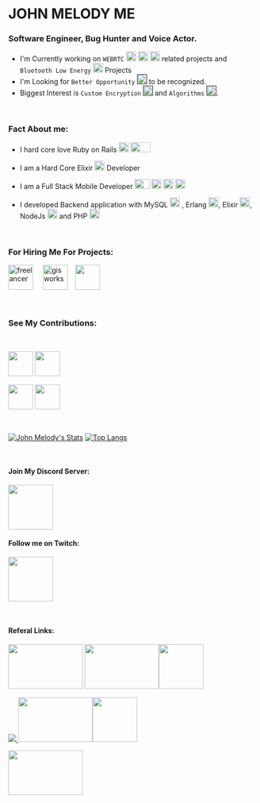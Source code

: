 # JOHN MELODY ME
### Software Engineer, Bug Hunter and Voice Actor.

<!-- ![Twitter Follow](https://img.shields.io/twitter/follow/johnmelodyme?label=@Johnmelodyme&logo=twitter&style=for-the-badge) -->

- I'm Currently working on `WEBRTC` [<img src="https://encrypted-tbn0.gstatic.com/images?q=tbn:ANd9GcTt27YL3rPF25pe0VsMjkYRvfSJd1nBY_ACm9l5-_cym-X4gzelxwAMV2yTORH2VveME9s&usqp=CAU" height="20" width="20" />](https://webrtc.org/) [<img src="https://pbs.twimg.com/profile_images/1047854321738665984/ircBy5SG.jpg" height="20" width="20" />](https://janus.conf.meetecho.com/) [<img src="https://res.cloudinary.com/crunchbase-production/image/upload/c_lpad,f_auto,q_auto:eco/uvsxfb1wgj9vkdyvlkub" height="20" width="20" />](https://jitsi.org/) related projects and `Bluetooth Low Energy` [<img src="https://i.pinimg.com/originals/47/dd/0d/47dd0dbacde6aa821ad355c75452fe1c.png" height="20" width="20" />](https://developer.android.com/guide/topics/connectivity/bluetooth-le) Projects
- I'm Looking for `Better Opportunity` [<img src="https://encrypted-tbn0.gstatic.com/images?q=tbn:ANd9GcSaM3XKfS6f2qWpq1eNDu6amL67N5Tim3aVvernxbicJ43TO6rZhEWx11nKqCdPho-p5DE&usqp=CAU" height="20" width="20" />]() to be recognized.
- Biggest Interest is `Custom Encryption` [<img src="https://nextcloud.com/media/keys.png" height="20" width="20" />]() and `Algorithms` [<img src="https://images.assetsdelivery.com/compings_v2/sabinarahimova/sabinarahimova1808/sabinarahimova180809313.jpg" height="20" width="20" />]().

<br />

### Fact About me:
- I hard core love Ruby on Rails [<img src="https://encrypted-tbn0.gstatic.com/images?q=tbn:ANd9GcSyCwktz2crc0FWWRiD9m6LKS9hrtU-7GcHcDRkr2x3xDC5Hk6peKp-1eYLVK95WT-Jv6Y&usqp=CAU" height="20" width="20" />](https://www.ruby-lang.org/ru/) [<img src="https://upload.wikimedia.org/wikipedia/commons/thumb/6/62/Ruby_On_Rails_Logo.svg/1200px-Ruby_On_Rails_Logo.svg.png" height="20" width="40" />](https://rubyonrails.org/)

- I am a Hard Core Elixir [<img src="https://encrypted-tbn0.gstatic.com/images?q=tbn:ANd9GcTIzDJ_rLoPnhhaagtE8yJPdkuqxS5uMsHdA5cRgbxBrOz03fHgDlVyJiVzaftP_-2muC8&usqp=CAU" height="20" width="20" />](https://elixir-lang.org/)  Developer 
- I am a Full Stack Mobile Developer [<img src="https://logowik.com/content/uploads/images/flutter5786.jpg" height="20" width="30" />](https://flutter.dev/) [<img src="https://cdn.freelogovectors.net/svg05/java-logo.svg" height="20" width="20" />](https://www.java.com/ru/) [<img src="https://lh5.googleusercontent.com/proxy/6kCFVnL6VTpvVvYLiset8dOXnOHfx1VUXeSIsgqz6UJRi6m6VEA2H4JqpM9tEmRJwtUhQcBbvekcTFgzEOQlHYsyy-HjBsJZXm6m1h_8pULTy77PMe0j3Ra63hvv2-JIH4lHT5uy9qJd1F4DuBex5v8okMwubhvK2pmLgfHE1d2D6ZKOOHexi031U2zAUu6eELffmx0vbQFpa5yQJPhgYQ1N=s0-d" height="20" width="20" />](https://www.apple.com/my/swift/) [<img src="https://seeklogo.com/images/N/nativescript-logo-309BDE68D3-seeklogo.com.png" height="20" width="20" />](https://nativescript.org/)
- I developed Backend application with MySQL [<img src="https://pngimg.com/uploads/mysql/mysql_PNG23.png" height="20" width="20" />](https://www.mysql.com/) , Erlang [<img src="https://cdn.icon-icons.com/icons2/2699/PNG/512/erlang_official_logo_icon_169195.png" height="20" width="20" />](https://www.erlang.org/), Elixir [<img src="https://encrypted-tbn0.gstatic.com/images?q=tbn:ANd9GcTIzDJ_rLoPnhhaagtE8yJPdkuqxS5uMsHdA5cRgbxBrOz03fHgDlVyJiVzaftP_-2muC8&usqp=CAU" height="20" width="20" />](https://elixir-lang.org/), NodeJs  [<img src="https://encrypted-tbn0.gstatic.com/images?q=tbn:ANd9GcTa9fLQtEMrQQttjLcMncakSSOTu3rM9qpiXMChtqSz0cpp36H-UTCNlD4WTKH5NOSljiQ&usqp=CAU" height="20" width="20" />](https://nodejs.org/en/) and PHP [<img src="https://sujanbyanjankar.com.np/wp-content/uploads/2019/03/php.png" height="20" width="20" />](https://www.php.net/)


<br />

### For Hiring Me For Projects: 

[<img src="https://camo.githubusercontent.com/c34d362e0e084f01b17fbef1b5332e97e40c75caceb85a1e705fbe5fdfe6d881/687474703a2f2f692e737461636b2e696d6775722e636f6d2f36774c69492e6a7067" alt="freelancer" height="50" width="50" />](https://www.freelancer.com/u/johnmelodyme)    &nbsp;&nbsp;&nbsp;&nbsp;[<img src="https://play-lh.googleusercontent.com/dt2LZZxnvsW1GYjjPFYtUzCEEbmOtuVN1tqJJ0aZFf9K0sthGcMEFxOqNzuhlasxN0Is" alt="gisworks" height="50" width="50" />](https://www.gigworks.co/my/profile/view/johnmelodyme)&nbsp;&nbsp;&nbsp;&nbsp;[<img src="https://media-thumbs.golden.com/57rAAXNr5--cxyzt32QdnuCviOY=/200x200/smart/golden-storage-production.s3.amazonaws.com%2Ftopic_images%2F36788062b1c940abbfa1c4a631e4147d.png" alt="" height="50" width="50" />](https://www.fiverr.com/johnmelodyme)&nbsp;&nbsp;&nbsp;&nbsp;

<br />

### See My Contributions:
<br />

[<img src="https://cdn.iconscout.com/icon/free/png-512/devrant-3521383-2944827.png" alt="" height="50" width="50" />](https://devrant.com/users/johnmelodyme)
[<img src="https://encrypted-tbn0.gstatic.com/images?q=tbn:ANd9GcQrdIbjxeE30V20HFwshvOVl50yZie4t1UfrA&usqp=CAU" alt="" height="50" width="50" />](https://stackoverflow.com/users/10758321/john-melody-melissa)

[<img src="https://seeklogo.com/images/N/npm-logo-01B8642EDD-seeklogo.com.png" alt="" height="50" width="50" />](https://www.npmjs.com/~johnmelodymel)  [<img src="https://iconape.com/wp-content/files/hl/53010/svg/devto.svg" alt="" height="50" width="50" />](https://dev.to/johnmelodyme)

<br />

<!-- ### Currently My Spotify is Playing 🎧 -->
<!-- [<img src="https://now-playing-codestackr.vercel.app/api/spotify-playing" alt="codeSTACKr Spotify Playing" width="350" />](https://open.spotify.com/user/22sblyn4dsymya3xinw3umhai) 
&nbsp; -->
[![John Melody's Stats](https://github-readme-stats.vercel.app/api?username=johnmelodyme&show_icons=true)](https://github.com/johnmelodyme/) [![Top Langs](https://github-readme-stats.vercel.app/api/top-langs/?username=johnmelodyme&layout=compact)](https://github.com/anuraghazra/github-readme-stats)





<!-- ### Connect with me :
[![alt text][1.1]][1] &nbsp; [![alt text][2.1]][2] &nbsp; [![alt text][3.1]][3]

[1.1]: http://i.imgur.com/tXSoThF.png "http://www.twitter.com/johnmelodyme"
[2.1]: http://i.imgur.com/P3YfQoD.png "http://www.facebook.com/johnmelodyme"
[3.1]: http://i.imgur.com/0o48UoR.png "http://www.github.com/johnmelodyme"


[1]: http://www.twitter.com/johnmelodyme
[2]: http://www.facebook.com/johnmelodyme
[3]: http://www.github.com/johnmelodyme -->


</br>

#### Join My Discord Server:
[<img src="https://i0.wp.com/i.imgur.com/nVvmlcN.png?resize=266%2C100&ssl=1" alt="" height="90"  />](https://discord.gg/HsyhFb5CCd)

#### Follow me on Twitch:
[<img src="https://upload.wikimedia.org/wikipedia/commons/thumb/2/26/Twitch_logo.svg/2560px-Twitch_logo.svg.png" alt="" height="90"  />](https://www.twitch.tv/johnmelodyme)

</br>

#### Referal Links:
[<img src="https://web-platforms.sfo2.digitaloceanspaces.com/WWW/Badge%202.svg" alt="" height="90" width="150" />](https://www.digitalocean.com/?refcode=1eb7b224dfa6&utm_campaign=Referral_Invite&utm_medium=Referral_Program&utm_source=badge) [<img src="https://upload.wikimedia.org/wikipedia/commons/thumb/7/75/Stashaway-logo.png/1200px-Stashaway-logo.png" alt="" height="90" width="150" />](https://www.stashaway.my/referrals/johnmva)[<img src="https://sashares.co.za/wp-content/uploads/2020/02/luno-app-open.jpg" alt="" height="90" width="90" />](https://www.luno.com/invite/VEUGPE)

<a href="https://www.bluehost.com/track/johnmelodyme/" target="_blank"> <img border="0" src="https://bluehost-cdn.com/media/partner/images/johnmelodyme/120x90/120x90PW.png"> </a> [<img src="https://balkonihijau.com/ezoimgfmt/seekvectorlogo.com/wp-content/uploads/2019/04/raiz-invest-limited-vector-logo.png?ezimgfmt=rs:372x207/rscb5/ng:webp/ngcb5" alt="" height="90" width="150" />](https://links.raiz.com.my/vneb)[<img src="https://mypromo.my/wp-content/uploads/2021/08/Versa_App.png" alt="" height="90" width="90" />]( https://versaapp.onelink.me/1bAf/referral?deep_link_value=LW39K6K2)

[<img src="https://theme.zdassets.com/theme_assets/2012760/b9f8704f71306146d103e56004c166890612be9d.png" alt="" height="90" width="150" />](https://app.yoodo.com.my/assets/index.html#friendInvitation?code=ccwnn7035 )

